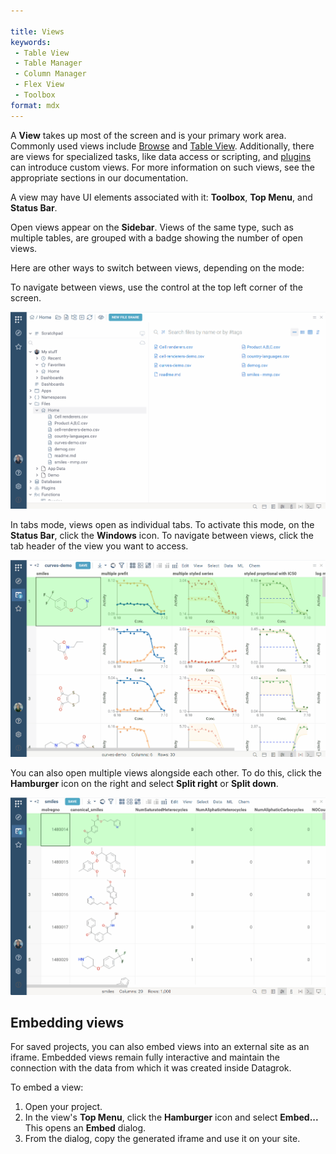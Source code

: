 ```yaml
---

title: Views
keywords:
 - Table View
 - Table Manager
 - Column Manager
 - Flex View
 - Toolbox
format: mdx
---
```


A **View** takes up most of the screen and is your primary work area. Commonly
used views include [Browse](browse.md) and [Table View](table-view.md).
Additionally, there are views for specialized tasks, like data access or
scripting, and [plugins](../../plugins.md) can introduce custom views. For more
information on such views, see the appropriate sections in our documentation.

A view may have UI elements associated with it: **Toolbox**, **Top Menu**, and **Status Bar**.

Open views appear on the **Sidebar**. Views of the same
type, such as multiple tables, are grouped with a badge showing the
number of open views. 

Here are other ways to switch between views, depending
on the mode:

<Tabs>
<TabItem value="default-mode" label="Default mode" default>

To navigate between views, use the control at the top left
corner of the screen. 

![](img/windows-mode-navigation.gif)

</TabItem>
<TabItem value="tabs-mode" label="Tabs mode">

In tabs mode, views open as individual tabs. To activate this mode, on the
**Status Bar**, click the **Windows** icon. To navigate between views, click the tab header of the view you want to access.
 
![](img/tabs-mode-navigation.gif) <!--Update gif following changes in the TopMenu (the Top Menu now is ot context driven and shows options like chem or bio. In addition, need to change the Windows Icon tooltip (now reads "Top Menu")-->

</TabItem>
</Tabs>

You can also open multiple views alongside each other. To do this, click the **Hamburger**
icon on the right and select **Split right** or **Split down**.

![](img/view-splitting.gif)

## Embedding views

For saved projects, you can also embed views into an external site as an iframe.
Embedded views remain fully interactive and maintain the connection with the
data from which it was created inside Datagrok.

To embed a view: 

1. Open your project.
1. In the view's **Top Menu**, click the **Hamburger** icon and select **Embed...** This opens an **Embed** dialog.
1. From the dialog, copy the generated iframe and use it on your site.

